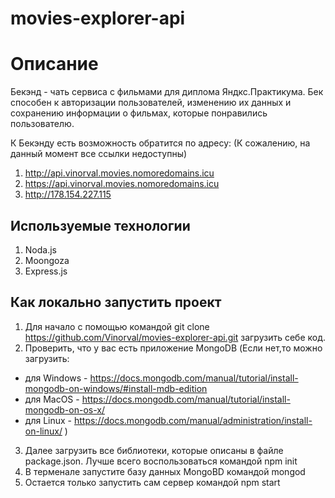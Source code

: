 # movies-explorer-api

# Описание
Бекэнд - чать сервиса с фильмами для диплома Яндкс.Практикума. Бек способен к авторизации пользователей, изменению их данных и сохранению информации о фильмах, которые понравились пользователю.

К Бекэнду есть возможность обратится по адресу: (К сожалению, на данный момент все ссылки недоступны)
  1. http://api.vinorval.movies.nomoredomains.icu
  2. https://api.vinorval.movies.nomoredomains.icu
  3. http://178.154.227.115

## Используемые технологии
  1. Noda.js
  2. Moongoza
  3. Express.js

## Как локально запустить проект
1. Для начало с помощью командой git clone https://github.com/Vinorval/movies-explorer-api.git загрузить себе код.
2. Проверить, что у вас есть приложение MongoDB (Если нет,то можно загрузить:
  * для Windows - https://docs.mongodb.com/manual/tutorial/install-mongodb-on-windows/#install-mdb-edition 
  * для MacOS - https://docs.mongodb.com/manual/tutorial/install-mongodb-on-os-x/  
  * для Linux - https://docs.mongodb.com/manual/administration/install-on-linux/
)
3. Далее загрузить все библиотеки, которые описаны в файле package.json. Лучше всего воспользоваться командой npm init
4. В терменале запустите базу данных MongoBD командой mongod 
5. Остается только запустить сам сервер командой npm start
